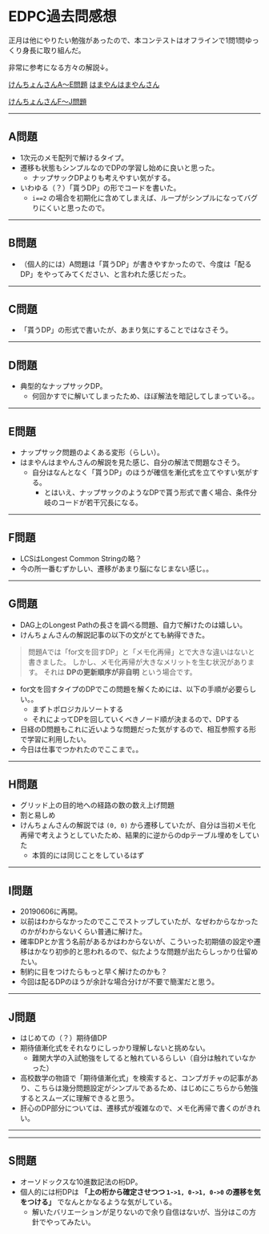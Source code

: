 # EDPC過去問感想

正月は他にやりたい勉強があったので、本コンテストはオフラインで1問1問ゆっくり身長に取り組んだ。

非常に参考になる方々の解説↓。

[けんちょんさんA〜E問題](https://qiita.com/drken/items/dc53c683d6de8aeacf5a)
[はまやんはまやんさん](https://www.hamayanhamayan.com/entry/2019/01/12/163853)

[けんちょんさんF〜J問題](https://qiita.com/drken/items/03c7db44ccd27820ea0d)

---

## A問題

- 1次元のメモ配列で解けるタイプ。
- 遷移も状態もシンプルなのでDPの学習し始めに良いと思った。
  - ナップサックDPよりも考えやすい気がする。
- いわゆる（？）「貰うDP」の形でコードを書いた。
  - `i==2` の場合を初期化に含めてしまえば、ループがシンプルになってバグりにくいと思ったので。

---

## B問題

- （個人的には）A問題は「貰うDP」が書きやすかったので、今度は「配るDP」をやってみてください、と言われた感じだった。

---

## C問題

- 「貰うDP」の形式で書いたが、あまり気にすることではなさそう。

---

## D問題

- 典型的なナップサックDP。
  - 何回かすでに解いてしまったため、ほぼ解法を暗記してしまっている。。

---

## E問題

- ナップサック問題のよくある変形（らしい）。
- はまやんはまやんさんの解説を見た感じ、自分の解法で問題なさそう。
  - 自分はなんとなく「貰うDP」のほうが確信を漸化式を立てやすい気がする。
    - とはいえ、ナップサックのようなDPで貰う形式で書く場合、条件分岐のコードが若干冗長になる。

---

## F問題

- LCSはLongest Common Stringの略？
- 今の所一番むずかしい、遷移があまり脳になじまない感じ。。

---

## G問題

- DAG上のLongest Pathの長さを調べる問題、自力で解けたのは嬉しい。
- けんちょんさんの解説記事の以下の文がとても納得できた。

> 問題Aでは「for文を回すDP」と「メモ化再帰」とで大きな違いはないと書きました。
> しかし、メモ化再帰が大きなメリットを生む状況があります。
> それは **DPの更新順序が非自明** という場合です。

- for文を回すタイプのDPでこの問題を解くためには、以下の手順が必要らしい。。
  - まずトポロジカルソートする
  - それによってDPを回していくべきノード順が決まるので、DPする
- 日経のD問題もこれに近いような問題だった気がするので、相互参照する形で学習に利用したい。
- 今日は仕事でつかれたのでここまで。。

---

## H問題

- グリッド上の目的地への経路の数の数え上げ問題
- 割と易しめ
- けんちょんさんの解説では `(0, 0)` から遷移していたが、自分は当初メモ化再帰で考えようとしていたため、結果的に逆からのdpテーブル埋めをしていた
  - 本質的には同じことをしているはず

---

## I問題

- 20190606に再開。
- 以前はわからなかったのでここでストップしていたが、なぜわからなかったのかがわからないくらい普通に解けた。
- 確率DPとか言う名前があるかはわからないが、こういった初期値の設定や遷移はかなり初歩的と思われるので、似たような問題が出たらしっかり仕留めたい。
- 制約に目をつけたらもっと早く解けたのかも？
- 今回は配るDPのほうが余計な場合分けが不要で簡潔だと思う。

---

## J問題

- はじめての（？）期待値DP
- 期待値漸化式をそれなりにしっかり理解しないと挑めない。
  - 難関大学の入試勉強をしてると触れているらしい（自分は触れていなかった）
- 高校数学の物語で「期待値漸化式」を検索すると、コンプガチャの記事があり、こちらは幾分問題設定がシンプルであるため、はじめにこちらから勉強するとスムーズに理解できると思う。
- 肝心のDP部分については、遷移式が複雑なので、メモ化再帰で書くのがきれい。

---

---

## S問題

- オーソドックスな10進数記法の桁DP。
- 個人的には桁DPは **「上の桁から確定させつつ `1->1, 0->1, 0->0` の遷移を気をつける」** でなんとかなるような気がしている。
  - 解いたバリエーションが足りないので余り自信はないが、当分はこの方針でやってみたい。

